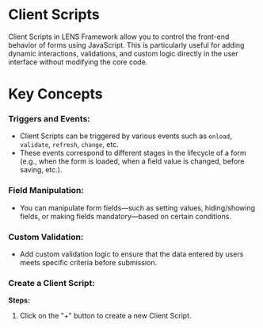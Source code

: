 #  Client Scripts  
  
Client Scripts in LENS Framework allow you to control the front-end behavior of forms using JavaScript. This is particularly useful for adding dynamic interactions, validations, and custom logic directly in the user interface without modifying the core code.
  

# **Key Concepts**  
  

### Triggers and Events:  

 - Client Scripts can be triggered by various events such as `onload`, `validate`, `refresh`, `change`, etc.
 - These events correspond to different stages in the lifecycle of a form (e.g., when the form is loaded, when a field value is changed, before saving, etc.).
  
### Field Manipulation:  
  
 - You can manipulate form fields—such as setting values, hiding/showing fields, or making fields mandatory—based on certain conditions.

### Custom Validation:
  
 - Add custom validation logic to ensure that the data entered by users meets specific criteria before submission.

  
### Create a Client Script:
**Steps:**

 1. Click on the "+" button to create a new Client Script.

<!--stackedit_data:
eyJoaXN0b3J5IjpbLTE5NTI0NDEzNzEsMTkzMzMzMDE0NF19
-->